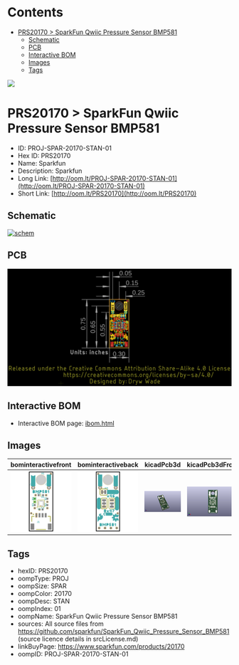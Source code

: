 



Contents
========

* [PRS20170 > SparkFun Qwiic Pressure Sensor BMP581](#prs20170--sparkfun-qwiic-pressure-sensor-bmp581)
	* [Schematic](#schematic)
	* [PCB](#pcb)
	* [Interactive BOM](#interactive-bom)
	* [Images](#images)
	* [Tags](#tags)
  
![][im]
# PRS20170 > SparkFun Qwiic Pressure Sensor BMP581

- ID: PROJ-SPAR-20170-STAN-01
- Hex ID: PRS20170
- Name: Sparkfun
- Description: Sparkfun
- Long Link: [http://oom.lt/PROJ-SPAR-20170-STAN-01](http://oom.lt/PROJ-SPAR-20170-STAN-01)
- Short Link: [http://oom.lt/PRS20170](http://oom.lt/PRS20170)

## Schematic
  
[![schem](eagleSchemImage.png)](eagleSchemImage.png)
## PCB
  
[![pcb](eagleImage.png)](eagleImage.png)
## Interactive BOM

- Interactive BOM page: [ibom.html](https://htmlpreview.github.io/?https://github.com/oomlout/oomlout_OOMP_projects/blob/main/PROJ-SPAR-20170-STAN-01/kicad/bom/ibom.html)

## Images
  
  

|bominteractivefront|bominteractiveback|kicadPcb3d|kicadPcb3dFront|kicadPcb3dBack|eagleImage|eagleSchemImage|
| :---: | :---: | :---: | :---: | :---: | :---: | :---: |
|[![bominteractivefront](bomFront_140.png)](bomFront.png)|[![bominteractiveback](bomBack_140.png)](bomBack.png)|[![kicadPcb3d](kicadPcb3d_140.png)](kicadPcb3d.png)|[![kicadPcb3dFront](kicadPcb3dFront_140.png)](kicadPcb3dFront.png)|[![kicadPcb3dBack](kicadPcb3dBack_140.png)](kicadPcb3dBack.png)|[![eagleImage](eagleImage_140.png)](eagleImage.png)|[![eagleSchemImage](eagleSchemImage_140.png)](eagleSchemImage.png)|

## Tags

- hexID: PRS20170
- oompType: PROJ
- oompSize: SPAR
- oompColor: 20170
- oompDesc: STAN
- oompIndex: 01
- oompName: SparkFun Qwiic Pressure Sensor BMP581
- sources: All source files from https://github.com/sparkfun/SparkFun_Qwiic_Pressure_Sensor_BMP581 (source licence details in srcLicense.md)
- linkBuyPage: https://www.sparkfun.com/products/20170
- oompID: PROJ-SPAR-20170-STAN-01



[im]: kicadPcb3d_450.png
